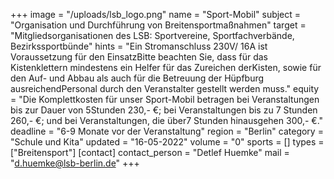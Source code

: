 +++
image = "/uploads/lsb_logo.png"
name = "Sport-Mobil"
subject = "Organisation und Durchführung von Breitensportmaßnahmen"
target = "Mitgliedsorganisationen des LSB: Sportvereine, Sportfachverbände, Bezirkssportbünde"
hints = "Ein Stromanschluss 230V/ 16A ist Voraussetzung für den EinsatzBitte beachten Sie, dass für das Kistenklettern mindestens ein Helfer für das Zureichen derKisten, sowie für den Auf- und Abbau als auch für die Betreuung der Hüpfburg ausreichendPersonal durch den Veranstalter gestellt werden muss."
equity = "Die Komplettkosten für unser Sport-Mobil betragen bei Veranstaltungen bis zur Dauer von 5Stunden 230,- €; bei Veranstaltungen bis zu 7 Stunden 260,- €; und bei Veranstaltungen, die über7 Stunden hinausgehen 300,- €."
deadline = "6-9 Monate vor der Veranstaltung"
region = "Berlin"
category = "Schule und Kita"
updated = "16-05-2022"
volume = "0"
sports = []
types = ["Breitensport"]
[contact]
contact_person = "Detlef Huemke"
mail = "d.huemke@lsb-berlin.de"
+++